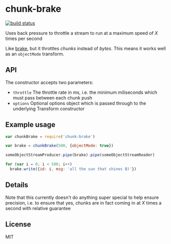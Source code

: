 # chunk-brake

[![build status](https://secure.travis-ci.org/sfrdmn/node-chunk-brake.png)](http://travis-ci.org/sfrdmn/node-chunk-brake)

Uses back pressure to throttle a stream to run at a maximum speed of *X* times per second

Like [brake](https://github.com/substack/node-brake), but it throttles *chunks* instead of *bytes*. This means it works well as an `objectMode` transform.

## API

The constructor accepts two parameters:

+ `throttle` The throttle rate in ms, i.e. the minimum miliseconds which must pass between each chunk push
+ `options` Optional options object which is passed through to the underlying Transform constructor

## Example usage

```Javascript
var chunkBrake = require('chunk-brake')

var brake = chunkBrake(500, {objectMode: true})

someObjectStreamProducer.pipe(brake).pipe(someObjectStreamReader)

for (var i = 0; i < 500; i++)
  brake.write({id: i, msg: 'all the sun that shines B)'})
```

## Details

Note that this currently doesn't do anything super special to help ensure precision, i.e. to ensure that yes, chunks are in fact coming in at *X* times a second with relative guarantee

## License

MIT
